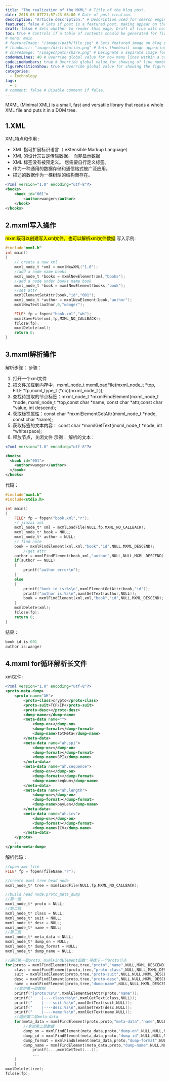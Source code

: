 ```yaml
---
title: "The realization of the MXML" # Title of the blog post.
date: 2018-05-07T21:57:23-08:00 # Date of post creation.
description: "Article description." # Description used for search engine.
featured: false # Sets if post is a featured post, making appear on the home page side bar.
draft: false # Sets whether to render this page. Draft of true will not be rendered.
toc: true # Controls if a table of contents should be generated for first-level links automatically.
# menu: main
# featureImage: "/images/path/file.jpg" # Sets featured image on blog post.
# thumbnail: "images/distribution.png" # Sets thumbnail image appearing inside card on homepage.
# shareImage: "/images/path/share.png" # Designate a separate image for social media sharing.
codeMaxLines: 40 # Override global value for how many lines within a code block before auto-collapsing.
codeLineNumbers: true # Override global value for showing of line numbers within code block.
figurePositionShow: true # Override global value for showing the figure label.
categories:
  - Technology
tags:
  - C
# comment: false # Disable comment if false.
---
```

MXML (Minimal XML) is a small, fast and versatile library that reads a whole XML file and puts it in a DOM tree.
<!--more-->
## 1.XML
XML特点和作用 :
  * XML 指可扩展标识语言（ eXtensible Markup Language）
  * XML 的设计宗旨是传输数据， 而非显示数据
  * XML 标签没有被预定义。 您需要自行定义标签。
  * 作为一种通用的数据存储和通信格式被广泛应用。
  * 描述的数据作为一棵树型的结构而存在。
```xml
<?xml version="1.0" encoding="utf-8"?>
<books>
    <book id="001">
        <author>wanger</author>
    </book>
</books>
```
## 2.mxml写入操作
<mark>mxml既可以创建写入xml文件，也可以解析xml文件数据</mark>
写入示例:
```c
#include"mxml.h"
int main()
{
    // create a new xml
    mxml_node_t *xml = mxmlNewXML("1.0");
    //add a node name books
    mxml_node_t *books = mxmlNewElement(xml,"books");
    //add a node under books name book
    mxml_node_t *book = mxmlNewElement(books,"book");
    //set attr
    mxmlElementSetAttr(book,"id","001");
    mxml_node_t *author = mxmlNewElement(book,"author");
    mxmlNewText(author,0,"wanger");

    FILE* fp = fopen("book.xml","wb");
    mxmlSaveFile(xml,fp,MXML_NO_CALLBACK);
    fclose(fp);
    mxmlDelete(xml);
    return 0;
}
```
## 3.mxml解析操作
解析步骤：
步骤：
 1. 打开一个xml文件
 2. 把文件加载到内存中，mxml_node_t mxmlLoadFile(mxml_node_t *top, FILE *fp,mxml_type_t (*cb)(mxml_node_t ));
 3. 查找待提取的节点标签：mxml_node_t *mxmlFindElement(mxml_node_t *node, mxml_node_t *top,const char *name, const char *attr,const char *value, int descend);
 4. 获取标签属性：const char *mxmlElementGetAttr(mxml_node_t *node, const char *name);
 5. 获取标签的文本内容： const char *mxmlGetText(mxml_node_t *node, int *whitespace);
 6. 释放节点，关闭文件
示例：
解析的文本：
```xml
<?xml version="1.0" encoding="utf-8"?>

<books>
  <book id="001">
    <author>wanger</author>
  </book>
</books>
```
代码：
```c
#include"mxml.h"
#include<stdio.h>

int main()
{
    FILE* fp = fopen("book.xml","r");
    // jiazai xml
    mxml_node_t* xml = mxmlLoadFile(NULL,fp,MXML_NO_CALLBACK);
    mxml_node_t* book = NULL;
    mxml_node_t* author = NULL;
    // find note
    book = mxmlFindElement(xml,xml,"book","id",NULL,MXML_DESCEND);
        //get attr
    author = mxmlFindElement(book,xml,"author",NULL,NULL,MXML_DESCEND);
    if(author == NULL)
    {
        printf("author error\n");
    }
    else
    {
        printf("book id is:%s\n",mxmlElementGetAttr(book,"id"));
        printf("author is:%s\n",mxmlGetText(author,NULL));
        book = mxmlFindElement(xml,xml,"book","id",NULL,MXML_DESCEND);
    }
    mxmlDelete(xml);
    fclose(fp);
    return 0;
}
```
结果：
```c
book id is:001
author is:wanger
```
## 4.mxml for循环解析长文件
xml文件:
```xml
<?xml version="1.0" encoding="utf-8"?>
<proto-meta-dump>
	<proto name="AH">
		<proto-class>crypto</proto-class>
		<proto-suit>TCP/IP</proto-suit>
		<proto-desc></proto-desc>
		<dump-name></dump-name>
		<meta-data name="">
			<dump-on></dump-on>
			<dump-format></dump-format>
			<dump-name>totMeta</dump-name>
		</meta-data>
		<meta-data name="ah.spi">
			<dump-on></dump-on>
			<dump-format></dump-format>
			<dump-name>SPI</dump-name>
		</meta-data>
		<meta-data name="ah.sequence">
			<dump-on></dump-on>
			<dump-format></dump-format>
			<dump-name>seqNum</dump-name>
		</meta-data>
		<meta-data name="ah.length">
			<dump-on></dump-on>
			<dump-format></dump-format>
			<dump-name>payLen</dump-name>
		</meta-data>
		<meta-data name="ah.icv">
			<dump-on></dump-on>
			<dump-format></dump-format>
			<dump-name>ICV</dump-name>
		</meta-data>
	</proto>
	...
</proto-meta-dump>
```
解析代码：
```c
//open xml file
FILE* fp = fopen(fileName,"r");

//create mxml tree head node
mxml_node_t* tree = mxmlLoadFile(NULL,fp,MXML_NO_CALLBACK);

//build head node:proto_meta_dump
//第一层
mxml_node_t* proto = NULL;
//第二层
mxml_node_t* class = NULL;
mxml_node_t* suit = NULL;
mxml_node_t* desc = NULL;
mxml_node_t* name = NULL;
//第三层
mxml_node_t* meta_data = NULL;
mxml_node_t* dump_on = NULL;
mxml_node_t* dump_format = NULL;
mxml_node_t* dump_name = NULL;

//遍历第一层proto，mxmlFindElement函数：寻找下一个proto节点
for(proto = mxmlFindElement(tree,tree,"proto","name",NULL,MXML_DESCEND);proto!=NULL;proto = mxmlFindElement(proto,tree,"proto","name",NULL,MXML_DESCEND)){
	class = mxmlFindElement(proto,tree,"proto-class",NULL,NULL,MXML_DESCEND);
	suit = mxmlFindElement(proto,tree,"proto-suit",NULL,NULL,MXML_DESCEND);
	desc = mxmlFindElement(proto,tree,"proto-desc",NULL,NULL,MXML_DESCEND);
	name = mxmlFindElement(proto,tree,"dump-name",NULL,NULL,MXML_DESCEND);
	//拿到第一层数据
	printf("|proto:%s\n",mxmlElementGetAttr(proto,"name"));
	printf("    |----class:%s\n",mxmlGetText(class,NULL));
	printf("    |----suit:%s\n",mxmlGetText(suit,NULL));
	printf("    |----desc:%s\n",mxmlGetText(desc,NULL));
	printf("    |----name:%s\n",mxmlGetText(name,NULL));
	//遍历第二层meta-data
	for(meta_data = mxmlFindElement(proto,proto,"meta-data","name",NULL,MXML_DESCEND);meta_data!=NULL;meta_data = mxmlFindElement(meta_data,proto,"meta-data","name",NULL,MXML_DESCEND)){
		//拿到第二层数据
 		dump_on = mxmlFindElement(meta_data,proto,"dump-on",NULL,NULL,MXML_DESCEND);
		dump_id = mxmlFindElement(meta_data,proto,"dump-id",NULL,NULL,MXML_DESCEND);
		dump_format = mxmlFindElement(meta_data,proto,"dump-format",NULL,NULL,MXML_DESCEND);
		dump_name = mxmlFindElement(meta_data,proto,"dump-name",NULL,NULL,MXML_DESCEND);
			printf(...,mxmlGetText(...));
			...
	}
    }
mxmlDelete(tree);
fclose(fp);
```
